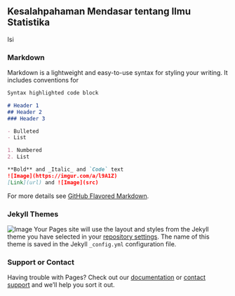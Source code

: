 ## Kesalahpahaman Mendasar tentang Ilmu Statistika
Isi

### Markdown

Markdown is a lightweight and easy-to-use syntax for styling your writing. It includes conventions for

```markdown
Syntax highlighted code block

# Header 1
## Header 2
### Header 3

- Bulleted
- List

1. Numbered
2. List

**Bold** and _Italic_ and `Code` text
![Image](https://imgur.com/a/l9A1Z)
[Link](url) and ![Image](src)
```

For more details see [GitHub Flavored Markdown](https://guides.github.com/features/mastering-markdown/).

### Jekyll Themes

![Image](https://imgur.com/a/l9A1Z)
Your Pages site will use the layout and styles from the Jekyll theme you have selected in your [repository settings](https://github.com/dzarrr/tugas-lab-IRK/settings). The name of this theme is saved in the Jekyll `_config.yml` configuration file.

### Support or Contact

Having trouble with Pages? Check out our [documentation](https://help.github.com/categories/github-pages-basics/) or [contact support](https://github.com/contact) and we’ll help you sort it out.
